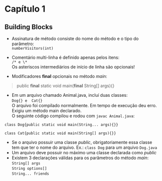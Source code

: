 # Capítulo 1
## Building Blocks

- Assinatura de método consiste do nome do método e o tipo do parâmetro:  
```numberVisitors(int)```

- Comentário multi-linha é definido apenas pelos itens:  
```/* e \*```  
Os asteriscos intermediários de início de linha são opcionais!
- Modificadores **final** opcionais no método _main_:
> public **final** static void main(**final** String[] args){}
- Em um arquivo chamado Animal.java, incluí duas classes:  
```Dog{} e  Cat{}```  
O arquivo foi compilado normalmente. Em tempo de execução deu erro. Exigiu um método main declarado.  
O seguinte código compilou e rodou com ```javac Animal.java```:  
```
class Dog{public static void main(String... args){}}

class Cat{public static void main(String[] args){}}
```
- Se o arquivo possuir uma classe _public_, obrigatoriamente essa classe tem que ter o nome do arquivo. Ex.: ```class Dog``` para um arquivo ```Dog.java```
- Um arquivo deve possuir no máximo uma classe declarada como _public_
- Existem 3 declarações válidas para os parâmetros do método _main_:  
```String[] args```  
```String options[]```  
```String... friends```